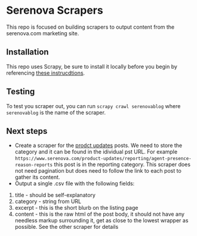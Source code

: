 # Serenova Scrapers
This repo is focused on building scrapers to output content from the serenova.com marketing site.

## Installation
This repo uses Scrapy, be sure to install it locally before you begin by referencing [these instrucdtions](https://doc.scrapy.org/en/latest/intro/install.html#mac-os-x).

## Testing
To test you scraper out, you can run `scrapy crawl serenovablog` where `serenovablog` is the name of the scraper.

## Next steps
- Create a scraper for the [prodct updates](https://www.serenova.com/product-updates/all) posts. We need to store the category and it can be found in the idividual pst URL. For example `https://www.serenova.com/product-updates/reporting/agent-presence-reason-reports` this post is in the reporting category. This scraper does not need pagination but does need to follow the link to each post to gather its content.
- Output a single .csv file with the following fields:
1. title - should be self-explanatory
2. category - string from URL
3. excerpt - this is the short blurb on the listing page
4. content - this is the raw html of the post body, it should not have any needless markup surrounding it, get as close to the lowest wrapper as possible. See the other scraper for details